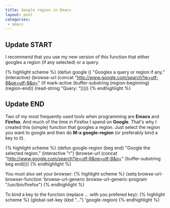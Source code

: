 ```yaml
---
title: Google region in Emacs
layout: post
categories:
 - emacs
---
```


## Update START
I recommend that you use my new version of this function that either
googles a region (if any selected) or a query.

{% highlight scheme %}
(defun google ()
  "Googles a query or region if any."
  (interactive)
  (browse-url
   (concat
    "http://www.google.com/search?ie=utf-8&oe=utf-8&q="
    (if mark-active
        (buffer-substring (region-beginning) (region-end))
      (read-string "Query: ")))))
{% endhighlight %}
## Update END

Two of my most frequently used tools when programming are **Emacs** and
**Firefox**. And much of the time in Firefox I spend on **Google**. That's why
I created this (simple) function that googles a region. Just select
the region you want to google and then do **M-x google-region** (or
preferably bind a key to it).

{% highlight scheme %}
(defun google-region (beg end)
  "Google the selected region."
  (interactive "r")
  (browse-url (concat "http://www.google.com/search?ie=utf-8&oe=utf-8&q=" (buffer-substring beg end))))
{% endhighlight %}

You must also set your browser:
{% highlight scheme %}
(setq browse-url-browser-function 'browse-url-generic
  browse-url-generic-program "/usr/bin/firefox")
{% endhighlight %}

To bind a key to the function (replace ... with you prefered key):
{% highlight scheme %}
(global-set-key (kbd "...") 'google-region)
{% endhighlight %}
